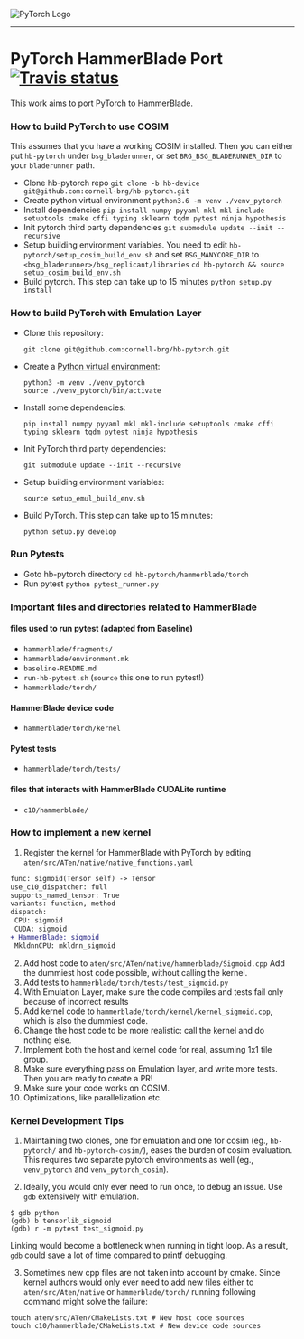 ![PyTorch Logo](https://github.com/pytorch/pytorch/blob/master/docs/source/_static/img/pytorch-logo-dark.png)

--------------------------------------------------------------------------------

# PyTorch HammerBlade Port <a href="https://travis-ci.com/github/cornell-brg/hb-pytorch" rel="Travis">![Travis status](https://travis-ci.com/cornell-brg/hb-pytorch.svg?branch=master)</a>
This work aims to port PyTorch to HammerBlade.

### How to build PyTorch to use COSIM
  This assumes that you have a working COSIM installed. Then you can either put `hb-pytorch` under `bsg_bladerunner`, or set `BRG_BSG_BLADERUNNER_DIR` to your `bladerunner` path.
 - Clone hb-pytorch repo
    `git clone -b hb-device git@github.com:cornell-brg/hb-pytorch.git`
 - Create python virtual environment
    `python3.6 -m venv ./venv_pytorch`
 - Install dependencies
    `pip install numpy pyyaml mkl mkl-include setuptools cmake cffi typing sklearn tqdm pytest ninja hypothesis`
 - Init pytorch third party dependencies
    `git submodule update --init --recursive`
 - Setup building environment variables. You need to edit `hb-pytorch/setup_cosim_build_env.sh` and set `BSG_MANYCORE_DIR` to `<bsg_bladerunner>/bsg_replicant/libraries`
    `cd hb-pytorch && source setup_cosim_build_env.sh`
 - Build pytorch. This step can take up to 15 minutes
    `python setup.py install`

### How to build PyTorch with Emulation Layer

- Clone this repository:

      git clone git@github.com:cornell-brg/hb-pytorch.git

- Create a [Python virtual environment][venv]:

      python3 -m venv ./venv_pytorch
      source ./venv_pytorch/bin/activate

- Install some dependencies:

      pip install numpy pyyaml mkl mkl-include setuptools cmake cffi typing sklearn tqdm pytest ninja hypothesis

- Init PyTorch third party dependencies:

      git submodule update --init --recursive

- Setup building environment variables:

      source setup_emul_build_env.sh

- Build PyTorch. This step can take up to 15 minutes:

      python setup.py develop

[venv]: https://docs.python.org/3/tutorial/venv.html

### Run Pytests
 - Goto hb-pytorch directory
    `cd hb-pytorch/hammerblade/torch`
 - Run pytest
    `python pytest_runner.py`


### Important files and directories related to HammerBlade
#### files used to run pytest (adapted from Baseline)
  - `hammerblade/fragments/`
  - `hammerblade/environment.mk`
  - `baseline-README.md`
  - `run-hb-pytest.sh` (`source` this one to run pytest!)
  - `hammerblade/torch/`
#### HammerBlade device code
  - `hammerblade/torch/kernel`
#### Pytest tests
  - `hammerblade/torch/tests/`
#### files that interacts with HammerBlade CUDALite runtime
  - `c10/hammerblade/`

### How to implement a new kernel
 1. Register the kernel for HammerBlade with PyTorch by editing `aten/src/ATen/native/native_functions.yaml`
 ```diff
func: sigmoid(Tensor self) -> Tensor
use_c10_dispatcher: full
supports_named_tensor: True
variants: function, method
dispatch:
  CPU: sigmoid
  CUDA: sigmoid
+ HammerBlade: sigmoid
  MkldnnCPU: mkldnn_sigmoid
 ```
 2. Add host code to `aten/src/ATen/native/hammerblade/Sigmoid.cpp` Add the dummiest host code possible, without calling the kernel.
 3. Add tests to `hammerblade/torch/tests/test_sigmoid.py`
 4. With Emulation Layer, make sure the code compiles and tests fail only because of incorrect results
 5. Add kernel code to `hammerblade/torch/kernel/kernel_sigmoid.cpp`, which is also the dummiest code.
 6. Change the host code to be more realistic: call the kernel and do nothing else.
 7. Implement both the host and kernel code for real, assuming 1x1 tile group.
 8. Make sure everything pass on Emulation layer, and write more tests. Then you are ready to create a PR!
 9. Make sure your code works on COSIM.
 10. Optimizations, like parallelization etc.

 ### Kernel Development Tips
 1. Maintaining two clones, one for emulation and one for cosim (eg., `hb-pytorch/` and `hb-pytorch-cosim/`), eases
 the burden of cosim evaluation. This requires two separate pytorch environments as well (eg., `venv_pytorch` and `venv_pytorch_cosim`).

 2. Ideally, you would only ever need to run once, to debug an issue. Use `gdb` extensively with emulation.
```
$ gdb python
(gdb) b tensorlib_sigmoid
(gdb) r -m pytest test_sigmoid.py
```
Linking would become a bottleneck when running in tight loop. As a result, `gdb` could save a lot of time compared to printf debugging.

 3. Sometimes new cpp files are not taken into account by cmake. Since kernel authors would only ever need to add new files
 either to `aten/src/Aten/native` or `hammerblade/torch/` running following command might solve the failure:
```
touch aten/src/ATen/CMakeLists.txt # New host code sources
touch c10/hammerblade/CMakeLists.txt # New device code sources
```
